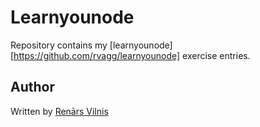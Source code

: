 # Learnyounode
Repository contains my [learnyounode][https://github.com/rvagg/learnyounode] exercise entries.


## Author
Written by [Renārs Vilnis](https://twitter.com/RenarsVilnis)

